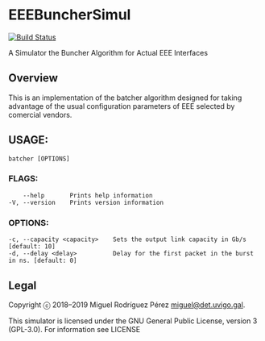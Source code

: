 EEEBuncherSimul
=======

[![Build Status](https://travis-ci.org/migrax/EEEBuncherSimul.svg?branch=master)](https://travis-ci.org/migrax/EEEBuncherSimul)

A Simulator the Buncher Algorithm for Actual EEE Interfaces 

## Overview

This is an implementation of the batcher algorithm designed for taking advantage of the
usual configuration parameters of EEE selected by comercial vendors.

## USAGE:
    batcher [OPTIONS]

### FLAGS:
        --help       Prints help information
    -V, --version    Prints version information

### OPTIONS:
    -c, --capacity <capacity>    Sets the output link capacity in Gb/s [default: 10]
    -d, --delay <delay>          Delay for the first packet in the burst in ns. [default: 0]

## Legal

Copyright ⓒ 2018–2019 Miguel Rodríguez Pérez <miguel@det.uvigo.gal>.

This simulator is licensed under the GNU General Public License, version 3 (GPL-3.0). For information see LICENSE
